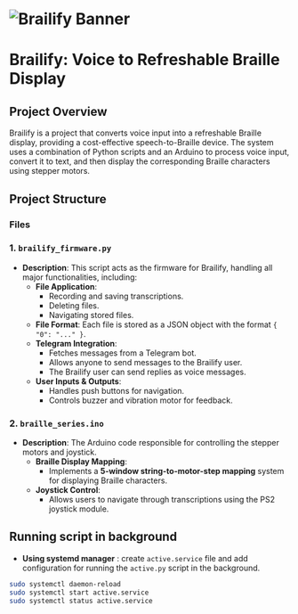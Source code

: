 # ![Brailify Banner](brailify_banner.png)  
# **Brailify: Voice to Refreshable Braille Display**

## **Project Overview**  
Brailify is a project that converts voice input into a refreshable Braille display, providing a cost-effective speech-to-Braille device. The system uses a combination of Python scripts and an Arduino to process voice input, convert it to text, and then display the corresponding Braille characters using stepper motors.

## **Project Structure**

### **Files**

### **1. `brailify_firmware.py`**  
- **Description**: This script acts as the firmware for Brailify, handling all major functionalities, including:  
  - **File Application**:  
    - Recording and saving transcriptions.  
    - Deleting files.  
    - Navigating stored files.  
  - **File Format**: Each file is stored as a JSON object with the format `{ "0": "..." }`.  
  - **Telegram Integration**:  
    - Fetches messages from a Telegram bot.  
    - Allows anyone to send messages to the Brailify user.  
    - The Brailify user can send replies as voice messages.  
  - **User Inputs & Outputs**:  
    - Handles push buttons for navigation.  
    - Controls buzzer and vibration motor for feedback.  

### **2. `braille_series.ino`**  
- **Description**: The Arduino code responsible for controlling the stepper motors and joystick.  
  - **Braille Display Mapping**:  
    - Implements a **5-window string-to-motor-step mapping** system for displaying Braille characters.  
  - **Joystick Control**:  
    - Allows users to navigate through transcriptions using the PS2 joystick module.  

## **Running script in background**
- **Using systemd manager** : create `active.service` file and add configuration for running the `active.py` script in the background.
```sh
sudo systemctl daemon-reload
sudo systemctl start active.service
sudo systemctl status active.service
